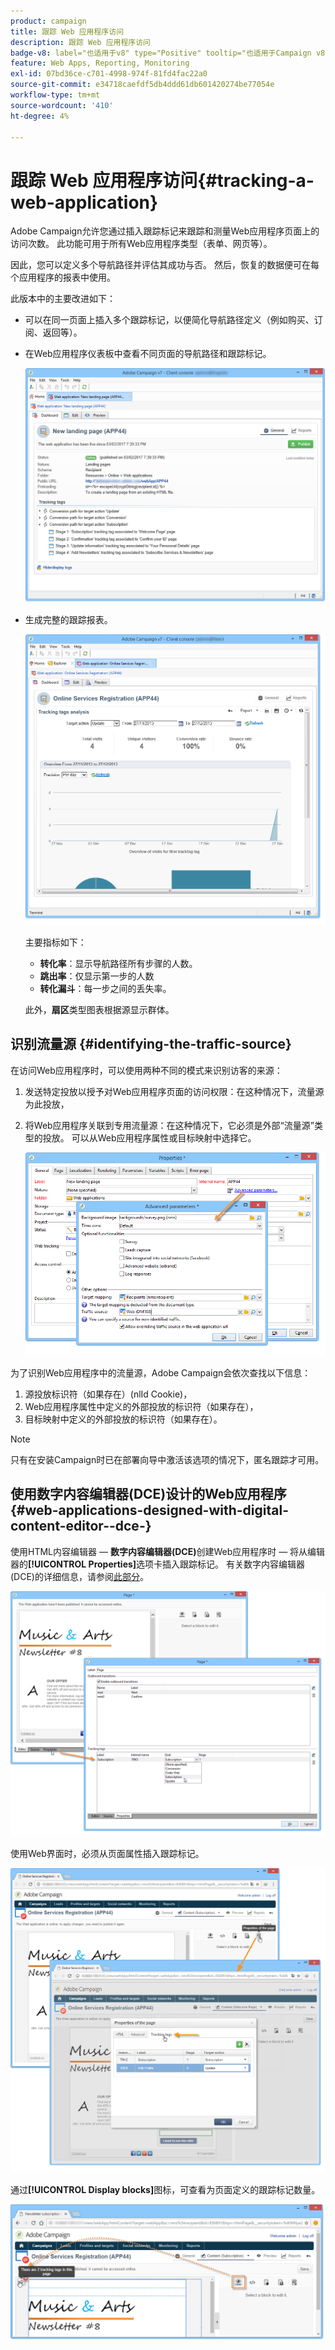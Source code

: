 ```yaml
---
product: campaign
title: 跟踪 Web 应用程序访问
description: 跟踪 Web 应用程序访问
badge-v8: label="也适用于v8" type="Positive" tooltip="也适用于Campaign v8"
feature: Web Apps, Reporting, Monitoring
exl-id: 07bd36ce-c701-4998-974f-81fd4fac22a0
source-git-commit: e34718caefdf5db4ddd61db601420274be77054e
workflow-type: tm+mt
source-wordcount: '410'
ht-degree: 4%

---
```


# 跟踪 Web 应用程序访问{#tracking-a-web-application}



Adobe Campaign允许您通过插入跟踪标记来跟踪和测量Web应用程序页面上的访问次数。 此功能可用于所有Web应用程序类型（表单、网页等）。

因此，您可以定义多个导航路径并评估其成功与否。 然后，恢复的数据便可在每个应用程序的报表中使用。

此版本中的主要改进如下：

* 可以在同一页面上插入多个跟踪标记，以便简化导航路径定义（例如购买、订阅、返回等）。
* 在Web应用程序仪表板中查看不同页面的导航路径和跟踪标记。

  ![](assets/trackers_1.png)

* 生成完整的跟踪报表。

  ![](assets/trackers_5.png)

  主要指标如下：

   * **转化率**：显示导航路径所有步骤的人数。
   * **跳出率**：仅显示第一步的人数
   * **转化漏斗**：每一步之间的丢失率。

  此外，**扇区**&#x200B;类型图表根据源显示群体。

## 识别流量源 {#identifying-the-traffic-source}

在访问Web应用程序时，可以使用两种不同的模式来识别访客的来源：

1. 发送特定投放以授予对Web应用程序页面的访问权限：在这种情况下，流量源为此投放，
1. 将Web应用程序关联到专用流量源：在这种情况下，它必须是外部“流量源”类型的投放。 可以从Web应用程序属性或目标映射中选择它。

   ![](assets/trackers_6.png)

为了识别Web应用程序中的流量源，Adobe Campaign会依次查找以下信息：

1. 源投放标识符（如果存在）(nlId Cookie)，
1. Web应用程序属性中定义的外部投放的标识符（如果存在），
1. 目标映射中定义的外部投放的标识符（如果存在）。

>[!NOTE]
>
>只有在安装Campaign时已在部署向导中激活该选项的情况下，匿名跟踪才可用。

## 使用数字内容编辑器(DCE)设计的Web应用程序 {#web-applications-designed-with-digital-content-editor--dce-}

使用HTML内容编辑器 — **数字内容编辑器(DCE)**&#x200B;创建Web应用程序时 — 将从编辑器的&#x200B;**[!UICONTROL Properties]**&#x200B;选项卡插入跟踪标记。 有关数字内容编辑器(DCE)的详细信息，请参阅[此部分](about-campaign-html-editor.md)。

![](assets/trackers_2.png)

使用Web界面时，必须从页面属性插入跟踪标记。

![](assets/trackers_3.png)

通过&#x200B;**[!UICONTROL Display blocks]**&#x200B;图标，可查看为页面定义的跟踪标记数量。

![](assets/trackers_4.png)
